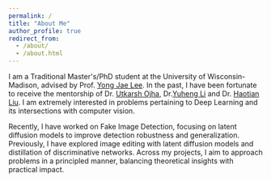 ```yaml
---
permalink: /
title: "About Me"
author_profile: true
redirect_from: 
  - /about/
  - /about.html
---
```


I am a Traditional Master's/PhD student at the University of Wisconsin-Madison, advised by Prof. [Yong Jae Lee](https://pages.cs.wisc.edu/~yongjaelee/). In the past, I have been fortunate to receive the mentorship of Dr. [Utkarsh Ojha](https://utkarshojha.github.io), Dr.[Yuheng Li](https://yuheng-li.github.io) and Dr. [Haotian Liu](https://hliu.cc). I am extremely interested in problems pertaining to Deep Learning and its intersections with computer vision.

Recently, I have worked on Fake Image Detection, focusing on latent diffusion models to improve detection robustness and generalization. Previously, I have explored image editing with latent diffusion models and distillation of discriminative networks. Across my projects, I aim to approach problems in a principled manner, balancing theoretical insights with practical impact.